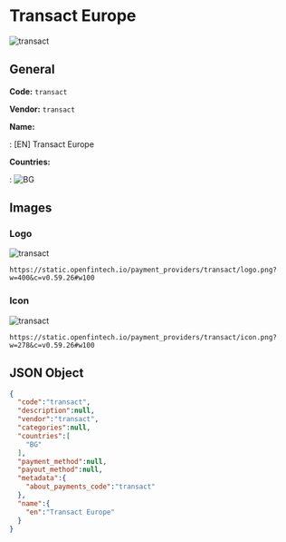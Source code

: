 
# Transact Europe 
![transact](https://static.openfintech.io/payment_providers/transact/logo.png?w=400&c=v0.59.26#w100)  

## General 
 
**Code:** `transact` 
 
**Vendor:** `transact` 
 
**Name:** 
 
:	[EN] Transact Europe 
 
 
**Countries:** 
 
:	![BG](https://cdnjs.cloudflare.com/ajax/libs/flag-icon-css/3.3.0/flags/4x3/bg.svg#w24)  

## Images 

### Logo 
 
![transact](https://static.openfintech.io/payment_providers/transact/logo.png?w=400&c=v0.59.26#w100)  

```
https://static.openfintech.io/payment_providers/transact/logo.png?w=400&c=v0.59.26#w100
```  

### Icon 
 
![transact](https://static.openfintech.io/payment_providers/transact/icon.png?w=278&c=v0.59.26#w100)  

```
https://static.openfintech.io/payment_providers/transact/icon.png?w=278&c=v0.59.26#w100
```  

## JSON Object 

```json
{
  "code":"transact",
  "description":null,
  "vendor":"transact",
  "categories":null,
  "countries":[
    "BG"
  ],
  "payment_method":null,
  "payout_method":null,
  "metadata":{
    "about_payments_code":"transact"
  },
  "name":{
    "en":"Transact Europe"
  }
}
```  
